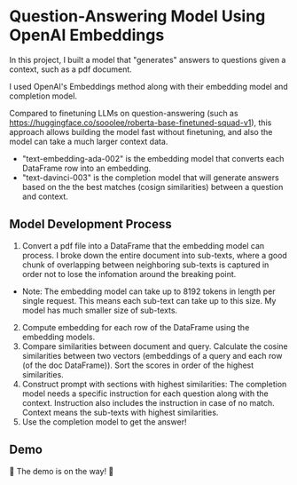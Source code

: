 # Question-Answering Model Using OpenAI Embeddings
In this project, I built a model that "generates" answers to questions given a context, such as a pdf document. 

I used OpenAI's Embeddings method along with their embedding model and completion model. 

Compared to finetuning LLMs on question-answering (such as https://huggingface.co/sooolee/roberta-base-finetuned-squad-v1), this approach allows building the model fast without finetuning, and also the model can take a much larger context data. 

* "text-embedding-ada-002" is the embedding model that converts each DataFrame row into an embedding. 
* "text-davinci-003" is the completion model that will generate answers based on the the best matches (cosign similarities) between a question and context. 

## Model Development Process
1. Convert a pdf file into a DataFrame that the embedding model can process. I broke down the entire document into sub-texts, where a good chunk of overlapping between neighboring sub-texts is captured in order not to lose the infomation around the breaking point. 
- Note: The embedding model can take up to 8192 tokens in length per single request. This means each sub-text can take up to this size. My model has much smaller size of sub-texts. 
2. Compute embedding for each row of the DataFrame using the embedding models.
3. Compare similarities between document and query. Calculate the cosine similarities between two vectors (embeddings of a query and each row (of the doc DataFrame)). Sort the scores in order of the highest similarities. 
4. Construct prompt with sections with highest similarities: The completion model needs a specific instruction for each question along with the context. Instruction also includes the instruction in case of no match. Context means the sub-texts with highest similarities.
5. Use the completion model to get the answer! 

## Demo
🚧 The demo is on the way! 🚧
